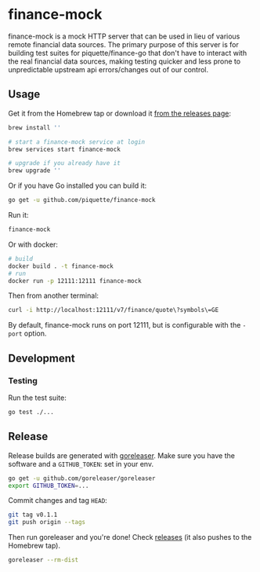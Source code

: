# finance-mock

finance-mock is a mock HTTP server that can be used in lieu of various remote financial data sources. The primary purpose of this server is for building test suites for piquette/finance-go that don't have to interact with the real financial data sources, making testing quicker and less prone to unpredictable upstream api errors/changes out of our control.


## Usage

Get it from the Homebrew tap or download it [from the releases page][releases]:

``` sh
brew install ''

# start a finance-mock service at login
brew services start finance-mock

# upgrade if you already have it
brew upgrade ''
```

Or if you have Go installed you can build it:

``` sh
go get -u github.com/piquette/finance-mock
```

Run it:

``` sh
finance-mock
```

Or with docker:
``` sh
# build
docker build . -t finance-mock
# run
docker run -p 12111:12111 finance-mock
```

Then from another terminal:

``` sh
curl -i http://localhost:12111/v7/finance/quote\?symbols\=GE
```

By default, finance-mock runs on port 12111, but is configurable with the
`-port` option.

## Development

### Testing

Run the test suite:

``` sh
go test ./...
```

## Release

Release builds are generated with [goreleaser]. Make sure you have the software
and a `GITHUB_TOKEN`: set in your env.

``` sh
go get -u github.com/goreleaser/goreleaser
export GITHUB_TOKEN=...
```

Commit changes and tag `HEAD`:

``` sh
git tag v0.1.1
git push origin --tags
```

Then run goreleaser and you're done! Check [releases] (it also pushes to the
Homebrew tap).

``` sh
goreleaser --rm-dist
```

[go-bindata]: https://github.com/jteeuwen/go-bindata
[goreleaser]: https://github.com/goreleaser/goreleaser
[releases]: https://github.com/piquette/finance-mock/releases